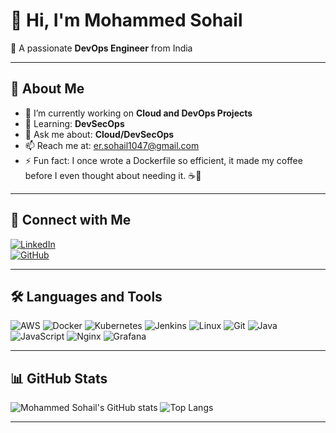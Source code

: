 # 👋 Hi, I'm Mohammed Sohail
🎯 A passionate **DevOps Engineer** from India

---

## 🚀 About Me

- 🔭 I’m currently working on **Cloud and DevOps Projects**
- 🌱 Learning: **DevSecOps** 
- 💬 Ask me about: **Cloud/DevSecOps**
- 📫 Reach me at: [er.sohail1047@gmail.com](mailto:er.sohail1047@gmail.com)
- ⚡ Fun fact: I once wrote a Dockerfile so efficient, it made my coffee before I even thought about needing it. ☕🐳

---

## 🔗 Connect with Me

[![LinkedIn](https://img.shields.io/badge/-LinkedIn-blue?style=flat-square&logo=linkedin&logoColor=white)](www.linkedin.com/in/mohammed-sohail-53a169213/)  
[![GitHub](https://img.shields.io/badge/-GitHub-black?style=flat-square&logo=github&logoColor=white)](https://github.com/mohammedsohail-09/)  

---

## 🛠️ Languages and Tools

![AWS](https://img.shields.io/badge/AWS-232F3E?style=for-the-badge&logo=amazonaws&logoColor=white)
![Docker](https://img.shields.io/badge/Docker-2496ED?style=for-the-badge&logo=docker&logoColor=white)
![Kubernetes](https://img.shields.io/badge/Kubernetes-326CE5?style=for-the-badge&logo=kubernetes&logoColor=white)
![Jenkins](https://img.shields.io/badge/Jenkins-D24939?style=for-the-badge&logo=jenkins&logoColor=white)
![Linux](https://img.shields.io/badge/Linux-FCC624?style=for-the-badge&logo=linux&logoColor=black)
![Git](https://img.shields.io/badge/Git-F05032?style=for-the-badge&logo=git&logoColor=white)
![Java](https://img.shields.io/badge/Java-007396?style=for-the-badge&logo=java&logoColor=white)
![JavaScript](https://img.shields.io/badge/JavaScript-F7DF1E?style=for-the-badge&logo=javascript&logoColor=black)
![Nginx](https://img.shields.io/badge/Nginx-009639?style=for-the-badge&logo=nginx&logoColor=white)
![Grafana](https://img.shields.io/badge/Grafana-F46800?style=for-the-badge&logo=grafana&logoColor=white)

---

## 📊 GitHub Stats

![Mohammed Sohail's GitHub stats](https://github-readme-stats.vercel.app/api?username=mohammedsohail-09&show_icons=true&theme=radical)
![Top Langs](https://github-readme-stats.vercel.app/api/top-langs/?username=mohammedsohail-09&layout=compact&theme=radical)

---
